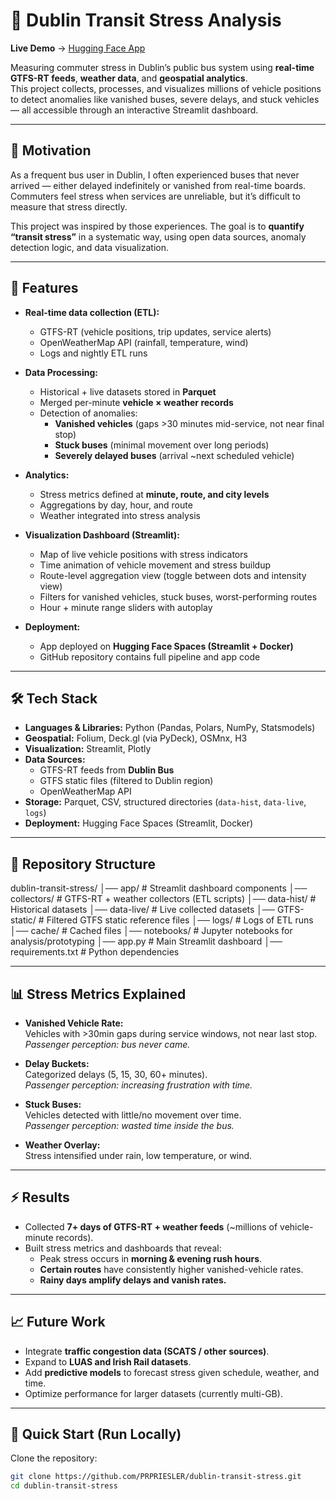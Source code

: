 # 🚌 Dublin Transit Stress Analysis

**Live Demo** → [Hugging Face App](https://akii0-dublin-stress-analysis.hf.space/)

Measuring commuter stress in Dublin’s public bus system using **real-time GTFS-RT feeds**, **weather data**, and **geospatial analytics**.  
This project collects, processes, and visualizes millions of vehicle positions to detect anomalies like vanished buses, severe delays, and stuck vehicles — all accessible through an interactive Streamlit dashboard.

---

## 📌 Motivation

As a frequent bus user in Dublin, I often experienced buses that never arrived — either delayed indefinitely or vanished from real-time boards. Commuters feel stress when services are unreliable, but it’s difficult to measure that stress directly.

This project was inspired by those experiences. The goal is to **quantify “transit stress”** in a systematic way, using open data sources, anomaly detection logic, and data visualization.

---

## 🚀 Features

- **Real-time data collection (ETL):**

  - GTFS-RT (vehicle positions, trip updates, service alerts)
  - OpenWeatherMap API (rainfall, temperature, wind)
  - Logs and nightly ETL runs

- **Data Processing:**

  - Historical + live datasets stored in **Parquet**
  - Merged per-minute **vehicle × weather records**
  - Detection of anomalies:
    - **Vanished vehicles** (gaps >30 minutes mid-service, not near final stop)
    - **Stuck buses** (minimal movement over long periods)
    - **Severely delayed buses** (arrival ~next scheduled vehicle)

- **Analytics:**

  - Stress metrics defined at **minute, route, and city levels**
  - Aggregations by day, hour, and route
  - Weather integrated into stress analysis

- **Visualization Dashboard (Streamlit):**

  - Map of live vehicle positions with stress indicators
  - Time animation of vehicle movement and stress buildup
  - Route-level aggregation view (toggle between dots and intensity view)
  - Filters for vanished vehicles, stuck buses, worst-performing routes
  - Hour + minute range sliders with autoplay

- **Deployment:**
  - App deployed on **Hugging Face Spaces (Streamlit + Docker)**
  - GitHub repository contains full pipeline and app code

---

## 🛠️ Tech Stack

- **Languages & Libraries:** Python (Pandas, Polars, NumPy, Statsmodels)
- **Geospatial:** Folium, Deck.gl (via PyDeck), OSMnx, H3
- **Visualization:** Streamlit, Plotly
- **Data Sources:**
  - GTFS-RT feeds from **Dublin Bus**
  - GTFS static files (filtered to Dublin region)
  - OpenWeatherMap API
- **Storage:** Parquet, CSV, structured directories (`data-hist`, `data-live`, `logs`)
- **Deployment:** Hugging Face Spaces (Streamlit, Docker)

---

## 📂 Repository Structure

dublin-transit-stress/
│── app/ # Streamlit dashboard components
│── collectors/ # GTFS-RT + weather collectors (ETL scripts)
│── data-hist/ # Historical datasets
│── data-live/ # Live collected datasets
│── GTFS-static/ # Filtered GTFS static reference files
│── logs/ # Logs of ETL runs
│── cache/ # Cached files
│── notebooks/ # Jupyter notebooks for analysis/prototyping
│── app.py # Main Streamlit dashboard
│── requirements.txt # Python dependencies

---

## 📊 Stress Metrics Explained

- **Vanished Vehicle Rate:**  
  Vehicles with >30min gaps during service windows, not near last stop.  
  _Passenger perception: bus never came._

- **Delay Buckets:**  
  Categorized delays (5, 15, 30, 60+ minutes).  
  _Passenger perception: increasing frustration with time._

- **Stuck Buses:**  
  Vehicles detected with little/no movement over time.  
  _Passenger perception: wasted time inside the bus._

- **Weather Overlay:**  
  Stress intensified under rain, low temperature, or wind.

---

## ⚡ Results

- Collected **7+ days of GTFS-RT + weather feeds** (~millions of vehicle-minute records).
- Built stress metrics and dashboards that reveal:
  - Peak stress occurs in **morning & evening rush hours**.
  - **Certain routes** have consistently higher vanished-vehicle rates.
  - **Rainy days amplify delays and vanish rates.**

---

## 📈 Future Work

- Integrate **traffic congestion data (SCATS / other sources)**.
- Expand to **LUAS and Irish Rail datasets**.
- Add **predictive models** to forecast stress given schedule, weather, and time.
- Optimize performance for larger datasets (currently multi-GB).

---

## 🚀 Quick Start (Run Locally)

Clone the repository:

```bash
git clone https://github.com/PRPRIESLER/dublin-transit-stress.git
cd dublin-transit-stress
```
